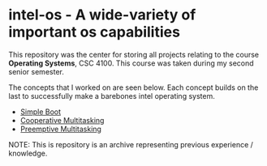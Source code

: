 # intel-os - A wide-variety of important os capabilities

This repository was the center for storing all projects relating to the course **Operating Systems**, CSC 4100. This course was taken during my second senior semester.

The concepts that I worked on are seen below. Each concept builds on the last to successfully make a barebones intel operating system.

 * [Simple Boot](https://github.com/justincpresley/intel-os/tree/master/simple_boot)
 * [Cooperative Multitasking](https://github.com/justincpresley/intel-os/tree/master/cooperative_multitasking)
 * [Preemptive Multitasking](https://github.com/justincpresley/intel-os/tree/master/preemptive_multitasking)

NOTE: This is repository is an archive representing previous experience / knowledge.
